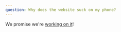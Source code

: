 ```yaml
---
question: Why does the website suck on my phone?
---
```

We promise we're [working on
it](https://github.com/CivicTechTO/MyDem0cracy.ca-site/issues/3)!
